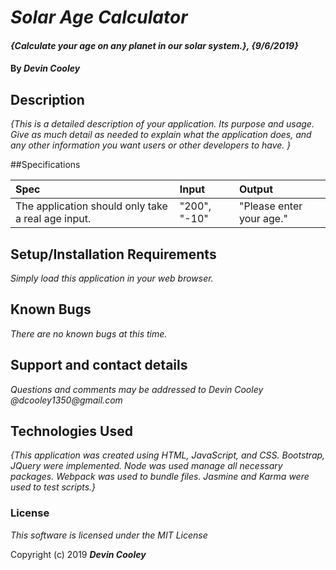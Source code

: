 # _Solar Age Calculator_

#### _{Calculate your age on any planet in our solar system.}, {9/6/2019}_

#### By _**Devin Cooley**_

## Description

_{This is a detailed description of your application. Its purpose and usage.  Give as much detail as needed to explain what the application does, and any other information you want users or other developers to have. }_

##Specifications

| Spec                      |Input          | Output |
|:---------------------------|:-------------|:------|
|The application should only take a real age input.|"200", "-10"|"Please enter your age."|

## Setup/Installation Requirements

_Simply load this application in your web browser._

## Known Bugs

_There are no known bugs at this time._

## Support and contact details

_Questions and comments may be addressed to Devin Cooley @dcooley1350@gmail.com_

## Technologies Used

_{This application was created using HTML, JavaScript, and CSS. Bootstrap, JQuery were implemented. Node was used manage all necessary packages. Webpack was used to bundle files. Jasmine and Karma were used to test scripts.}_

### License

*This software is licensed under the MIT License*

Copyright (c) 2019 **_Devin Cooley_**
